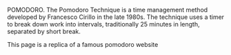 POMODORO.
The Pomodoro Technique is a time management method developed by Francesco Cirillo in the late 1980s. The technique uses a timer to break down work into intervals, traditionally 25 minutes in length, separated by short break.

This page is a replica of a famous pomodoro website
